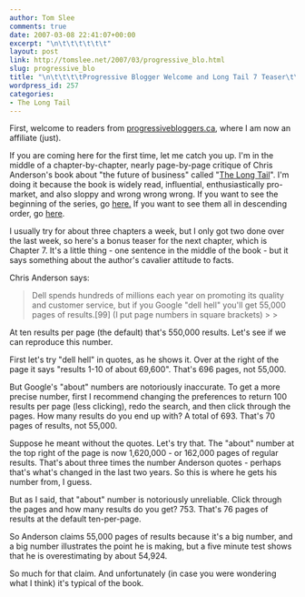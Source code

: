 ```yaml
---
author: Tom Slee
comments: true
date: 2007-03-08 22:41:07+00:00
excerpt: "\n\t\t\t\t\t\t"
layout: post
link: http://tomslee.net/2007/03/progressive_blo.html
slug: progressive_blo
title: "\n\t\t\t\tProgressive Blogger Welcome and Long Tail 7 Teaser\t\t"
wordpress_id: 257
categories:
- The Long Tail
---
```



				

First, welcome to readers from [progressivebloggers.ca](http://www.progressivebloggers.ca), where I am now an affiliate (just).




If you are coming here for the first time, let me catch you up. I'm in the middle of a chapter-by-chapter, nearly page-by-page critique of Chris Anderson's book about "the future of business" called "[The Long Tail](http://www.thelongtail.com/)". I'm doing it because the book is widely read, influential, enthusiastically pro-market, and also sloppy and wrong wrong wrong. If you want to see the beginning of the series, go [here.](http://whimsley.typepad.com/whimsley/2007/02/my_next_several.html) If you want to see them all in descending order, go [here](http://whimsley.typepad.com/whimsley/the_long_tail/index.html).




I usually try for about three chapters a week, but I only got two done over the last week, so here's a bonus teaser for the next chapter, which is Chapter 7. It's a little thing - one sentence in the middle of the book - but it says something about the author's cavalier attitude to facts.




Chris Anderson says:

<blockquote>Dell spends hundreds of millions each year on promoting its quality and
customer service, but if you Google "dell hell" you'll get 55,000 pages
of results.[99] (I put page numbers in square brackets)
> 
> </blockquote>

At ten results per page (the default) that's 550,000 results. Let's see if we can reproduce this number.




First let's try "dell hell" in quotes, as he shows it. Over at the right of the page it says "results 1-10 of about 69,600". That's 696 pages, not 55,000. 




But Google's "about" numbers are notoriously inaccurate. To get a more precise number, first I recommend changing the preferences to return 100 results per page (less clicking), redo the search, and then click through the pages. How many results do you end up with? A total of 693. That's 70 pages of results, not 55,000.




Suppose he meant without the quotes. Let's try that. The "about" number at the top right of the page is now 1,620,000 - or 162,000 pages of regular results. That's about three times the number Anderson quotes - perhaps that's what's changed in the last two years. So this is where he gets his number from, I guess.




But as I said, that "about" number is notoriously unreliable. Click through the pages and how many results do you get? 753. That's 76 pages of results at the default ten-per-page.




So Anderson claims 55,000 pages of results because it's a big number, and a big number illustrates the point he is making, but a five minute test shows that he is overestimating by about 54,924.




So much for that claim. And unfortunately (in case you were wondering what I think) it's typical of the book.


		
